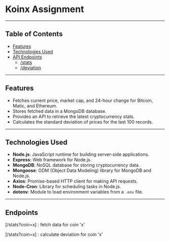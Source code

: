 # Koinx Assignment

---

## Table of Contents
- [Features](#features)
- [Technologies Used](#technologies-used)
- [API Endpoints](#api-endpoints)
  - [/stats](#stats)
  - [/deviation](#deviation)
---

## Features
- Fetches current price, market cap, and 24-hour change for Bitcoin, Matic, and Ethereum.
- Stores fetched data in a MongoDB database.
- Provides an API to retrieve the latest cryptocurrency stats.
- Calculates the standard deviation of prices for the last 100 records.

---

## Technologies Used
- **Node.js**: JavaScript runtime for building server-side applications.
- **Express**: Web framework for Node.js.
- **MongoDB**: NoSQL database for storing cryptocurrency data.
- **Mongoose**: ODM (Object Data Modeling) library for MongoDB and Node.js.
- **Axios**: Promise-based HTTP client for making API requests.
- **Node-Cron**: Library for scheduling tasks in Node.js.
- **dotenv**: Module to load environment variables from a `.env` file.

---

## Endpoints 

[/stats?coin=x] : fetch data for coin 'x'

[/stats?coin=x] : calculate deviation for coin 'x'




